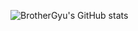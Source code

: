 ![BrotherGyu's GitHub stats](https://github-readme-stats.vercel.app/api?username=BrotherGyu&show_icons=true&theme=onedark&count_private=true)
<!--
**BrotherGyu/BrotherGyu** is a ✨ _special_ ✨ repository because its `README.md` (this file) appears on your GitHub profile.

Here are some ideas to get you started:

- 🔭 I’m currently working on ...
- 🌱 I’m currently learning ...
- 👯 I’m looking to collaborate on ...
- 🤔 I’m looking for help with ...
- 💬 Ask me about ...
- 📫 How to reach me: ...
- 😄 Pronouns: ...
- ⚡ Fun fact: ...
-->
